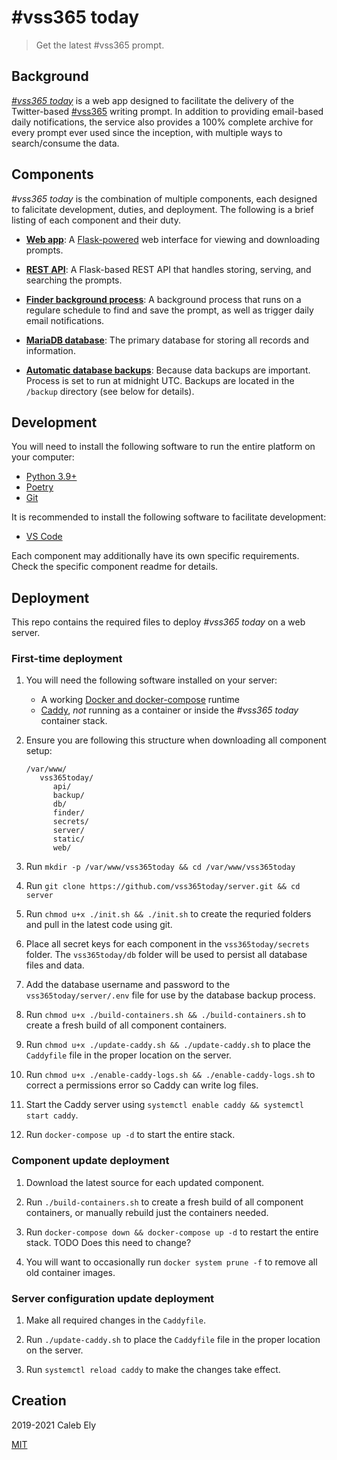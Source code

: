 # #vss365 today

> Get the latest #vss365 prompt.

## Background

[_#vss365 today_](https://vss365today.com) is a web app designed to facilitate
the delivery of the Twitter-based [#vss365](https://twitter.com/vss365official)
writing prompt. In addition to providing email-based daily notifications,
the service also provides a 100% complete archive for every prompt ever used
since the inception, with multiple ways to search/consume the data.

## Components

_#vss365 today_ is the combination of multiple components, each designed to falicitate
development, duties, and deployment. The following is a brief listing of each
component and their duty.

- **[Web app](https://github.com/le717/vss365today-web)**: A
[Flask-powered](https://flask.palletsprojects.com/en/1.1.x/) web interface for viewing
and downloading prompts.

- **[REST API](https://github.com/le717/vss365today-api)**: A Flask-based REST API that handles
storing, serving, and searching the prompts.

- **[Finder background process](https://github.com/le717/vss365today-finder)**: A background process
that runs on a regulare schedule to find and save the prompt, as well as
trigger daily email notifications.

- **[MariaDB database](https://hub.docker.com/_/mariadb)**:
The primary database for storing all records and information.

- **[Automatic database backups](https://hub.docker.com/r/databack/mysql-backup)**:
Because data backups are important. Process is set to run at midnight UTC.
Backups are located in the `/backup` directory (see below for details).

## Development

You will need to install the following software to run the entire platform on
your computer:

- [Python 3.9+](https://www.python.org/)
- [Poetry](https://python-poetry.org/)
- [Git](https://git-scm.com/)

It is recommended to install the following software to facilitate development:

- [VS Code](https://code.visualstudio.com/)

Each component may additionally have its own specific requirements.
Check the specific component readme for details.

## Deployment

This repo contains the required files to deploy _#vss365 today_ on a web server.

### First-time deployment

1. You will need the following software installed on your server:

   - A working [Docker and docker-compose](https://www.docker.com/) runtime
   - [Caddy](https://caddyserver.com/), _not_ running as a container or
   inside the _#vss365 today_  container stack.

1. Ensure you are following this structure when downloading all component setup:

   ```
   /var/www/
      vss365today/
         api/
         backup/
         db/
         finder/
         secrets/
         server/
         static/
         web/
   ```

1. Run `mkdir -p /var/www/vss365today && cd /var/www/vss365today`

1. Run `git clone https://github.com/vss365today/server.git && cd server`

1. Run `chmod u+x ./init.sh && ./init.sh` to create the requried folders and pull in the latest code using git.

1. Place all secret keys for each component in the `vss365today/secrets` folder.
The `vss365today/db` folder will be used to persist all database files and data.

1. Add the database username and password to the `vss365today/server/.env`
file for use by the database backup process.

1. Run `chmod u+x ./build-containers.sh && ./build-containers.sh` to create a fresh build of all component
containers.

1. Run `chmod u+x ./update-caddy.sh && ./update-caddy.sh` to place the `Caddyfile` file in the proper
location on the server.

1. Run `chmod u+x ./enable-caddy-logs.sh && ./enable-caddy-logs.sh` to correct a permissions error so Caddy can write log files.

1. Start the Caddy server using `systemctl enable caddy && systemctl start caddy`.

1. Run `docker-compose up -d` to start the entire stack.

### Component update deployment

1. Download the latest source for each updated component.

1. Run `./build-containers.sh` to create a fresh build of all
component containers, or manually rebuild just the containers needed.

1. Run `docker-compose down && docker-compose up -d` to restart the entire stack.
TODO Does this need to change?

1. You will want to occasionally run `docker system prune -f` to remove all old container images.

### Server configuration update deployment

1. Make all required changes in the `Caddyfile`.

1. Run `./update-caddy.sh` to place the `Caddyfile` file in the proper
location on the server.

1. Run `systemctl reload caddy` to make the changes take effect.

## Creation

2019-2021 Caleb Ely

[MIT](LICENSE)
